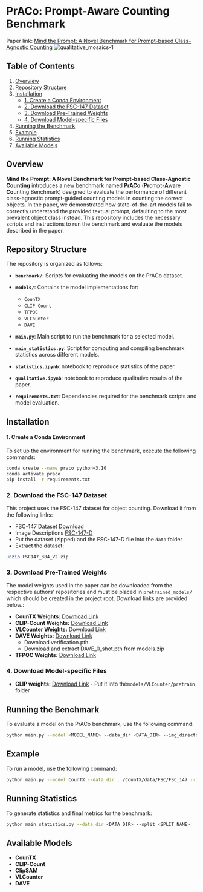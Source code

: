 # PrACo: Prompt-Aware Counting Benchmark

Paper link: [Mind the Prompt: A Novel Benchmark for Prompt-based Class-Agnostic Counting](https://arxiv.org/abs/2409.15953)
![qualitative_mosaics-1](https://github.com/user-attachments/assets/4e0eca81-8038-432f-845f-b5f92cc06035)

## Table of Contents

1. [Overview](#overview)
2. [Repository Structure](#repository-structure)
3. [Installation](#installation)
   - [1. Create a Conda Environment](#1-create-a-conda-environment)
   - [2. Download the FSC-147 Dataset](#2-download-the-fsc-147-dataset)
   - [3. Download Pre-Trained Weights](#3-download-pre-trained-weights)
   - [4. Download Model-specific Files](#4-download-model-specific-files)
4. [Running the Benchmark](#running-the-benchmark)
5. [Example](#example)
6. [Running Statistics](#running-statistics)
7. [Available Models](#available-models)

## Overview

**Mind the Prompt: A Novel Benchmark for Prompt-based Class-Agnostic Counting** introduces a new benchmark named **PrACo** (**Pr**ompt-**A**ware **Co**unting Benchmark) designed to evaluate the performance of different class-agnostic prompt-guided counting models in counting the correct objects. In the paper, we demonstrated how state-of-the-art models fail to correctly understand the provided textual prompt, defaulting to the most prevalent object class instead. This repository includes the necessary scripts and instructions to run the benchmark and evaluate the models described in the paper.

## Repository Structure

The repository is organized as follows:

- **`benchmark/`**: Scripts for evaluating the models on the PrACo dataset.
- **`models/`**: Contains the model implementations for:
  - `CounTX`
  - `CLIP-Count`
  - `TFPOC`
  - `VLCounter`
  - `DAVE`
  
- **`main.py`**: Main script to run the benchmark for a selected model.
- **`main_statistics.py`**: Script for computing and compiling benchmark statistics across different models.
- **`statistics.ipynb`**: notebook to reproduce statistics of the paper.
- **`qualitative.ipynb`**: notebook to reproduce qualitative results of the paper.
- **`requirements.txt`**: Dependencies required for the benchmark scripts and model evaluation.

## Installation

#### 1. Create a Conda Environment

To set up the environment for running the benchmark, execute the following commands:

```bash
conda create --name praco python=3.10
conda activate praco
pip install -r requirements.txt
```

### 2. Download the FSC-147 Dataset

This project uses the FSC-147 dataset for object counting. Download it from the following links:

- FSC-147 Dataset [Download](https://drive.google.com/file/d/1ymDYrGs9DSRicfZbSCDiOu0ikGDh5k6S/view?usp=sharing)
- Image Descriptions [FSC-147-D](https://github.com/niki-amini-naieni/CounTX/blob/main/FSC-147-D.json)
- Put the dataset (zipped) and the FSC-147-D file into the `data` folder
- Extract the dataset:
```bash
unzip FSC147_384_V2.zip
```


### 3. Download Pre-Trained Weights

The model weights used in the paper can be downloaded from the respective authors' repositories and must be placed in `pretrained_models/` which should be created in the project root. 
Download links are provided below.:

- **CounTX Weights:** [Download Link](https://drive.google.com/file/d/1Vg5Mavkeg4Def8En3NhceiXa-p2Vb9MG/view?usp=sharing)
- **CLIP-Count Weights:** [Download Link](https://drive.google.com/file/d/17Dj0tjd29lPGOGYEF5IrE8aPClXUjTrR/view?usp=drive_link)
- **VLCounter Weights:** [Download Link](https://drive.google.com/file/d/1-2lqtsOm9XW4MXhLzrB5Jf9RkXOpDlaQ/view?usp=sharing)
- **DAVE Weights:** [Download Link](https://drive.google.com/drive/folders/10O4SB3Y380hcKPIK8Dt8biniVbdQ4dH4?usp=sharing) 
  - Download verification.pth
  - Download and extract DAVE_0_shot.pth from models.zip
- **TFPOC Weights:** [Download Link](https://dl.fbaipublicfiles.com/segment_anything/sam_vit_b_01ec64.pth)


### 4. Download Model-specific Files
- **CLIP weights:** [Download Link](https://openaipublic.azureedge.net/clip/models/5806e77cd80f8b59890b7e101eabd078d9fb84e6937f9e85e4ecb61988df416f/ViT-B-16.pt) - Put it into the`models/VLCounter/pretrain` folder


## Running the Benchmark

To evaluate a model on the PrACo benchmark, use the following command:

```bash
python main.py --model <MODEL_NAME> --data_dir <DATA_DIR> --img_directory <IMG_DIR> --split <SPLIT_NAME>
```

## Example

To run a model, use the following command:

```bash
python main.py --model CounTX --data_dir ../CounTX/data/FSC/FSC_147 --img_directory ../CounTX/data/FSC/images_384_VarV2 --split test
```

## Running Statistics

To generate statistics and final metrics for the benchmark:

```bash
python main_statistics.py --data_dir <DATA_DIR> --split <SPLIT_NAME>
```

## Available Models
- **CounTX**
- **CLIP-Count**
- **ClipSAM**
- **VLCounter**
- **DAVE**



